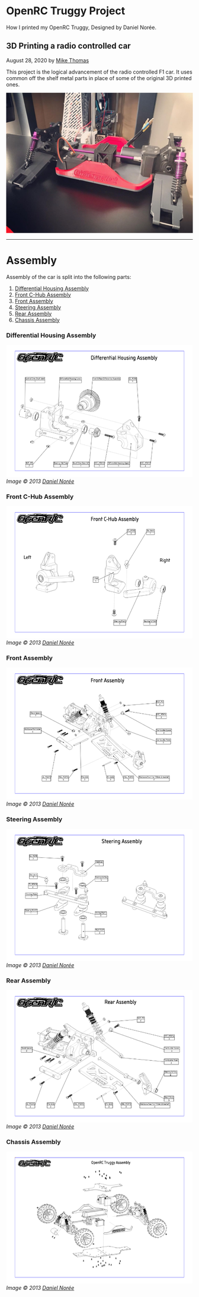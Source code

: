 # OpenRC Truggy Project

How I printed my OpenRC Truggy, Designed by Daniel Norée.

## 3D Printing a radio controlled car

August 28, 2020 by [Mike Thomas](https://github.com/mikepthomas)

This project is the logical advancement of the radio controlled F1 car.
It uses common off the shelf metal parts in place of some of the original 3D printed ones.

![](https://github.com/mikepthomas/mikepthomas.github.io/raw/develop/src/img/openrc-truggy/truggy-hero.jpg)

---

# Assembly

Assembly of the car is split into the following parts:

1. [Differential Housing Assembly](#differential-housing-assembly)
1. [Front C-Hub Assembly](#front-c-hub-assembly)
1. [Front Assembly](#front-assembly)
1. [Steering Assembly](#steering-assembly)
1. [Rear Assembly](#rear-assembly)
1. [Chassis Assembly](#chassis-assembly)

### Differential Housing Assembly

![](https://github.com/mikepthomas/mikepthomas.github.io/raw/develop/src/img/openrc-truggy/differential-housing-assembly.png)
_Image &copy; 2013 [Daniel Norée](https://danielnoree.com/)_

### Front C-Hub Assembly

![](https://github.com/mikepthomas/mikepthomas.github.io/raw/develop/src/img/openrc-truggy/front-c-hub-assembly.png)
_Image &copy; 2013 [Daniel Norée](https://danielnoree.com/)_

### Front Assembly

![](https://github.com/mikepthomas/mikepthomas.github.io/raw/develop/src/img/openrc-truggy/front-assembly.png)
_Image &copy; 2013 [Daniel Norée](https://danielnoree.com/)_

### Steering Assembly

![](https://github.com/mikepthomas/mikepthomas.github.io/raw/develop/src/img/openrc-truggy/steering-assembly.png)
_Image &copy; 2013 [Daniel Norée](https://danielnoree.com/)_

### Rear Assembly

![](https://github.com/mikepthomas/mikepthomas.github.io/raw/develop/src/img/openrc-truggy/rear-assembly.png)
_Image &copy; 2013 [Daniel Norée](https://danielnoree.com/)_

### Chassis Assembly

![](https://github.com/mikepthomas/mikepthomas.github.io/raw/develop/src/img/openrc-truggy/chassis-assembly.png)
_Image &copy; 2013 [Daniel Norée](https://danielnoree.com/)_
